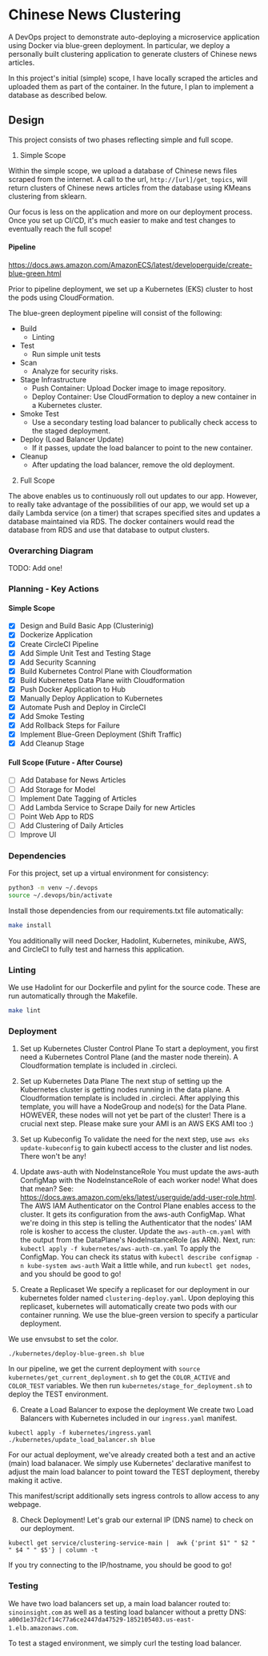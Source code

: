 # Chinese News Clustering

A DevOps project to demonstrate auto-deploying a microservice application using Docker via blue-green deployment. In particular, we deploy a personally built clustering application to generate clusters of Chinese news articles. 

In this project's initial (simple) scope, I have locally scraped the articles and uploaded them as part of the container. In the future, I plan to implement a database as described below.

## Design

This project consists of two phases reflecting simple and full scope.

1. Simple Scope

Within the simple scope, we upload a database of Chinese news files scraped from the internet.
A call to the url, `http://[url]/get_topics`, will return clusters of Chinese news articles from the database
using KMeans clustering from sklearn.

Our focus is less on the application and more on our deployment process. Once you set up CI/CD, it's much easier to make and test changes to eventually reach the full scope!

#### Pipeline
https://docs.aws.amazon.com/AmazonECS/latest/developerguide/create-blue-green.html

Prior to pipeline deployment, we set up a Kubernetes (EKS) cluster to host the pods using CloudFormation.

The blue-green deployment pipeline will consist of the following:
* Build
    - Linting
* Test
    - Run simple unit tests
* Scan
    - Analyze for security risks.
* Stage Infrastructure
    - Push Container: Upload Docker image to image repository.
    - Deploy Container: Use CloudFormation to deploy a new container in a Kubernetes cluster.
* Smoke Test
    - Use a secondary testing load balancer to publically check access to the staged deployment.
* Deploy (Load Balancer Update)
    - If it passes, update the load balancer to point to the new container.
* Cleanup
    - After updating the load balancer, remove the old deployment.

2. Full Scope

The above enables us to continuously roll out updates to our app.
However, to really take advantage of the possibilities of our app, we would set up a daily Lambda service (on a timer) that scrapes specified sites and updates a database maintained via RDS. The docker containers would read the database from RDS and use that database to output clusters.

### Overarching Diagram

TODO: Add one!

### Planning - Key Actions

#### Simple Scope
- [x] Design and Build Basic App (Clusterinig)
- [x] Dockerize Application
- [x] Create CircleCI Pipeline
- [x] Add Simple Unit Test and Testing Stage
- [x] Add Security Scanning
- [x] Build Kubernetes Control Plane with Cloudformation
- [x] Build Kubernetes Data Plane wiith Cloudformation
- [x] Push Docker Application to Hub
- [x] Manually Deploy Application to Kubernetes
- [x] Automate Push and Deploy in CircleCI
- [x] Add Smoke Testing
- [x] Add Rollback Steps for Failure
- [x] Implement Blue-Green Deployment (Shift Traffic)
- [x] Add Cleanup Stage

#### Full Scope (Future - After Course)
- [ ] Add Database for News Articles
- [ ] Add Storage for Model
- [ ] Implement Date Tagging of Articles
- [ ] Add Lambda Service to Scrape Daily for new Articles
- [ ] Point Web App to RDS
- [ ] Add Clustering of Daily Articles
- [ ] Improve UI

### Dependencies
For this project, set up a virtual environment for consistency:

```bash
python3 -m venv ~/.devops
source ~/.devops/bin/activate
```

Install those dependencies from our requirements.txt file automatically:
```bash
make install
```

You additionally will need Docker, Hadolint, Kubernetes, minikube, AWS, and CircleCI to fully test and harness this application.

### Linting

We use Hadolint for our Dockerfile and pylint for the source code. These are run automatically through the Makefile.

```bash
make lint
```

### Deployment

1. Set up Kubernetes Cluster Control Plane
To start a deployment, you first need a Kubernetes Control Plane (and the master node therein). A Cloudformation template is included in .circleci.

2. Set up Kubernetes Data Plane
The next stup of setting up the Kubernetes cluster is getting nodes running in the data plane. A Cloudformation template is included in .circleci.
After applying this template, you will have a NodeGroup and node(s) for the Data Plane. HOWEVER, these nodes will not yet be part of the cluster!
There is a crucial next step. Please make sure your AMI is an AWS EKS AMI too :)

3. Set up Kubeconfig
To validate the need for the next step, use `aws eks update-kubeconfig` to gain kubectl access to the cluster and list nodes. There won't be any!

4. Update aws-auth with NodeInstanceRole
You must update the aws-auth ConfigMap with the NodeInstanceRole of each worker node! What does that mean?
See: https://docs.aws.amazon.com/eks/latest/userguide/add-user-role.html.
The AWS IAM Authenticator on the Control Plane enables access to the cluster. It gets its configuration from the aws-auth ConfigMap.
What we're doing in this step is telling the Authenticator that the nodes' IAM role is kosher to access the cluster.
Update the `aws-auth-cm.yaml` with the output from the DataPlane's NodeInstanceRole (as ARN).
Next, run:
`kubectl apply -f kubernetes/aws-auth-cm.yaml`
To apply the ConfigMap.
You can check its status with `kubectl describe configmap -n kube-system aws-auth`
Wait a little while, and run `kubectl get nodes`, and you should be good to go!

5. Create a Replicaset
We specify a replicaset for our deployment in our kubernetes folder named `clustering-deploy.yaml`. Upon deploying this replicaset, kubernetes
will automatically create two pods with our container running. We use the blue-green version to specify a particular deployment.

We use envsubst to set the color.

`./kubernetes/deploy-blue-green.sh blue`

In our pipeline, we get the current deployment with `source kubernetes/get_current_deployment.sh` to get the `COLOR_ACTIVE` and `COLOR_TEST` variables. We then run `kubernetes/stage_for_deployment.sh` to deploy the TEST environment.

6. Create a Load Balancer to expose the deployment
We create two Load Balancers with Kubernetes included in our `ingress.yaml` manifest. 

`kubectl apply -f kubernetes/ingress.yaml`
`./kubernetes/update_load_balancer.sh blue`

For our actual deployment, we've already created both a test and an active (main) load balanacer. We simply use Kubernetes' declarative manifest to adjust the main load balancer to point toward the TEST deployment, thereby making it active.

This manifest/script additionally sets ingress controls to allow access to any webpage.

8. Check Deployment!
Let's grab our external IP (DNS name) to check on our deployment. 

`kubectl get service/clustering-service-main |  awk {'print $1" " $2 " " $4 " " $5'} | column -t`

If you try connecting to the IP/hostname, you should be good to go!

### Testing

We have two load balancers set up, a main load balancer routed to:
`sinoinsight.com`
as well as a testing load balancer without a pretty DNS:
`a00d1e37d2cf14c77a6ce2447da47529-1852105403.us-east-1.elb.amazonaws.com`.

To test a staged environment, we simply curl the testing load balancer.